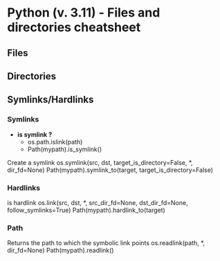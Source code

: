 # Python (v. 3.11) - Files and directories cheatsheet

## Files





## Directories




## Symlinks/Hardlinks

### Symlinks
- **is symlink ?**																	
	- os.path.islink(path)
	- Path(mypath).is_symlink()

Create a symlink														os.symlink(src, dst, target_is_directory=False, *, dir_fd=None)
																						Path(mypath).symlink_to(target, target_is_directory=False)			

### Hardlinks																	
is hardlink																	os.link(src, dst, *, src_dir_fd=None, dst_dir_fd=None, follow_symlinks=True)
																						Path(mypath).hardlink_to(target)

### Path
Returns the path to which the symbolic link points										os.readlink(path, *, dir_fd=None)
								                          														Path(mypath).readlink()
